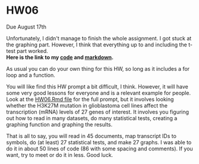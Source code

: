 # HW06
Due August 17th

Unfortunately, I didn't manage to finish the whole assignment. I got stuck at the graphing part. However, I think that everything up to and including the t-test part worked.  
**Here is the link to my [code](HW06.Rmd) and [markdown](HW06.md).**

As usual you can do your own thing for this HW, so long as it includes a for loop and a function. 

You will like find this HW prompt a bit difficult, I think. However, it will have some very good lessons for everyone and is a relevant example for people. Look at the [HW06.Rmd file](HW06.Rmd) for the full prompt, but it involves looking whether the H3K27M mutation in glioblastoma cell lines affect the transcription (mRNA) levels of 27 genes of interest. It involves you figuring out how to read in many datasets, do many statistical tests, creating a graphing function and graphing the results. 

That is all to say, you will read in 45 documents, map transcript IDs to symbols, do (at least) 27 statistical tests, and make 27 graphs. I was able to do it in about 50 lines of code (86 with some spacing and comments). If you want, try to meet or do it in less. Good luck. 

